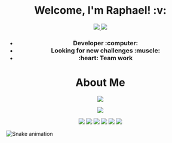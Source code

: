 <h1 align='center'>
  Welcome, I'm Raphael!  :v:
</h1>

<p align='center'>
  
<a href="https://www.linkedin.com/in/raphael-passos-de-magalhães">
   <img src="https://img.shields.io/badge/LinkedIn-0077B5?style=for-the-badge&logo=linkedin&logoColor=white" />
</a>
<a href="mailto:raphaelpassosmagalhaes@gmail.com">
   <img src="https://img.shields.io/badge/Gmail-D14836?style=for-the-badge&logo=gmail&logoColor=white" />
</a>
  
</p>
  

<h3 align='center'>
  <ul>
    <li>Developer :computer:</li>
    <li>Looking for new challenges :muscle:</li>
    <li>:heart: Team work</li>
  </ul>
</h3>

<h1 align='center'>
  About Me
</h1>

<p align='center'>
  
   <img src= "https://github-readme-stats.vercel.app/api?username=raphaelpassos&show_icons=true&theme=merko" />

</p>

<p align='center'>
  
   <img src= "https://github-readme-stats.vercel.app/api/top-langs/?username=raphaelpassos&theme=dracula" />
  
</p>

<p align='center'>
  <img src="https://img.shields.io/badge/Ruby_on_Rails-CC0000?style=for-the-badge&logo=ruby-on-rails&logoColor=white" />
  <img src="https://img.shields.io/badge/PostgreSQL-316192?style=for-the-badge&logo=postgresql&logoColor=white" />
  <img src="https://img.shields.io/badge/HTML5-E34F26?style=for-the-badge&logo=html5&logoColor=white" />
  <img src="https://img.shields.io/badge/Node.js-339933?style=for-the-badge&logo=nodedotjs&logoColor=white" />
  <img src="https://img.shields.io/badge/JavaScript-323330?style=for-the-badge&logo=javascript&logoColor=F7DF1E" />
  <img src="https://img.shields.io/badge/TypeScript-007ACC?style=for-the-badge&logo=typescript&logoColor=white" />
</p>

![Snake animation](https://github.com/raphaelpassos/raphaelpassos/blob/output/github-contribution-grid-snake.svg)
